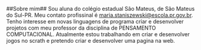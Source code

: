 ##Sobre mim##
Sou aluna do colégio estadual São Mateus, de São Mateus do Sul-PR.
Meu contato profissinal  é maria.staniszewski@escola.pr.gov.br. 
Tenho interesse em novas linguagens de programa  criar e desenvolver  projetos com meu professor da disciplina de PENSAMENTO COMPUTACIONAL. 
Atualmente estou trabalhando  em  criar e desenvolver jogos no scrath e pretendo criar e desenvolver uma pagina na web. 
